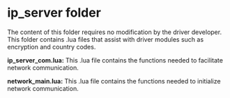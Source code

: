 # ip\_server folder

The content of this folder requires no modification by the driver developer. This folder contains .lua files that assist with driver modules such as encryption and country codes.


**ip\_server\_com.lua:** This .lua file contains the functions needed to facilitate network communication.

**network\_main.lua:** This .lua file contains the functions needed to initialize network communication.
